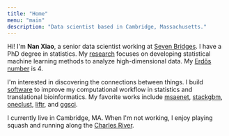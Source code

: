 ```yaml
---
title: "Home"
menu: "main"
description: "Data scientist based in Cambridge, Massachusetts."
---
```


Hi! I'm **Nan Xiao**, a senior data scientist working at [Seven Bridges](https://www.sevenbridges.com/). I have a PhD degree in statistics. My [research](https://nanx.me/papers/) focuses on developing statistical machine learning methods to analyze high-dimensional data. My [Erdős number](https://mathscinet.ams.org/mathscinet/collaborationFiltered.html?group_target=189017&group_source=1129576) is 4.

I'm interested in discovering the connections between things. I build [software](https://nanx.me/software/) to improve my computational workflow in statistics and translational bioinformatics. My favorite works include [msaenet](https://nanx.me/msaenet/), [stackgbm](https://nanx.me/stackgbm/), [oneclust](https://nanx.me/oneclust/), [liftr](https://liftr.me/), and [ggsci](https://nanx.me/ggsci/).

I currently live in Cambridge, MA. When I'm not working, I enjoy playing squash and running along the [Charles River](https://twitter.com/nanxstats/status/1168690124051423232/).
